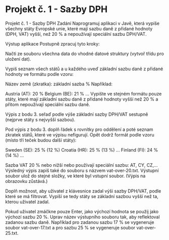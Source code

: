 # Projekt č. 1 - Sazby DPH

Projekt č. 1 - Sazby DPH
Zadání
Naprogramuj aplikaci v Javě, která vypíše všechny státy Evropské unie, které mají sazbu daně z přidané hodnoty (DPH, VAT) vyšší, než 20 % a nepoužívají speciální sazbu DPH/VAT.

Výstup aplikace
Postupně zpracuj tyto kroky:

Načti ze souboru všechna data do vhodné datové struktury (vytvoř třídu pro uložení dat).

Vypiš seznam všech států a u každého uveď základní sazbu daně z přidané hodnoty ve formátu podle vzoru:

Název země (zkratka): základní sazba %
Například:

Austria (AT): 20 %
Belgium (BE): 21 %
...
Vypište ve stejném formátu pouze státy, které mají základní sazbu daně z přidané hodnoty vyšší než 20 % a přitom nepoužívají speciální sazbu daně.

Výpis z bodu 3. seřaď podle výše základní sazby DPH/VAT sestupně (nejprve státy s nejvyšší sazbou).

Pod výpis z bodu 3. doplň řádek s rovnítky pro oddělení a poté seznam zkratek států, které ve výpisu nefigurují. Opět dodrž formát podle vzoru (místo tří teček budou další státy):

Sweden (SE):    25 % (12 %)
Croatia (HR):   25 % (13 %)
...
Finland (FI):   24 % (14 %)
...

Sazba VAT 20 % nebo nižší nebo používají speciální sazbu: AT, CY, CZ,... 
Výsledný výpis zapiš také do souboru s názvem vat-over-20.txt. Výstupní soubor ulož do stejné složky, ve které byl vstupní soubor. (Výpis na obrazovku zůstává.)

Doplň možnost, aby uživatel z klávesnice zadal výši sazby DPH/VAT, podle které se má filtrovat. Vypíší se tedy státy se základní sazbou vyšší než ta, kterou uživatel zadal.

Pokud uživatel zmáčkne pouze Enter, jako výchozí hodnota se použij jako výchozí sazbu 20 %.
Uprav název výstupního souboru tak, aby reflektoval zadanou sazbu daně. Například pro zadanou sazbu 17 % se vygeneruje soubor vat-over-17.txt a pro sazbu 25 % se vygeneruje soubor vat-over-25.txt.
